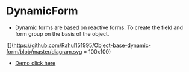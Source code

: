 # DynamicForm
 
- Dynamic forms are based on reactive forms. To create the field and form group on the 
  basis of the object.

 ![](https://github.com/Rahul151995/Object-base-dynamic-form/blob/master/diagram.svg = 100x100)



- [Demo click here](http://dynamic-forms.surge.sh/)